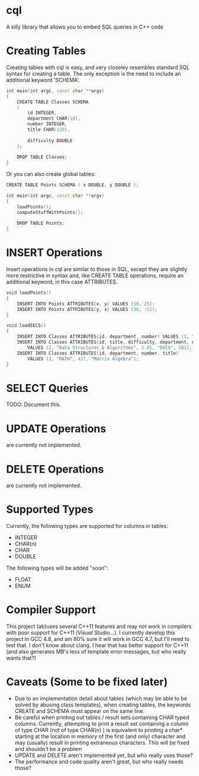 cql
===

A silly library that allows you to embed SQL queries in C++ code

Creating Tables
===============

Creating tables with cql is easy, and very closeley resembles standard SQL syntax for creating a table. The only exception is the need to include an additional keyword 'SCHEMA'.

```cpp
int main(int argc, const char **argv)
{
    CREATE TABLE Classes SCHEMA
    (
        id INTEGER,
        department CHAR(10),
        number INTEGER,
        title CHAR(120),
        
        difficulty DOUBLE
    );
    
    DROP TABLE Classes;
}
```

Or you can also create global tables:

```cpp
CREATE TABLE Points SCHEMA ( x DOUBLE, y DOUBLE );

int main(int argc, const char **argv)
{
    loadPoints();
    computeStuffWithPoints();
    
    DROP TABLE Points;
}
```

INSERT Operations
=================

Insert operations in cql are similar to those in SQL, except they are slightly more restrictive in syntax and, like CREATE TABLE operations, require an additional keyword, in this case ATTRIBUTES.

```cpp
void loadPoints()
{
    INSERT INTO Points ATTRIBUTES(x, y) VALUES (10, 25);
    INSERT INTO Points ATTRIBUTES(y, x) VALUES (30, -51);
}

void loadEECS()
{
    INSERT INTO Classes ATTRIBUTES(id, department, number) VALUES (1, "EECS", 370);
    INSERT INTO Classes ATTRIBUTES(id, title, difficulty, department, number)
        VALUES (2, "Data Structures & Algorithms", 2.81, "EECS", 281);
    INSERT INTO Classes ATTRIBUTES(id, department, number, title)
        VALUES (3, "MATH", 417, "Matrix Algebra");
}
```

SELECT Queries
==============

TODO: Document this.

UPDATE Operations
=================

are currently not implemented.

DELETE Operations
=================

are currently not implemented.

Supported Types
===============

Currently, the following types are supported for columns in tables:
- INTEGER
- CHAR(n)
- CHAR 
- DOUBLE

The following types will be added "soon":
- FLOAT
- ENUM

Compiler Support
================

This project (ab)uses several C++11 features and may not work in compilers with poor support for C++11 (*Visual Studio...*).
I currently develop this project in GCC 4.8, and am 80% sure it will work in GCC 4.7, but I'll need to test that.
I don't know about clang. I hear that has better support for C++11 (and also generates MB's less of template error messages, but who really wants that?)

Caveats (Some to be fixed later)
================================
- Due to an implementation detail about tables (which may be able to be solved by abusing class templates), when creating tables, the keywords CREATE and SCHEMA must appear on the same line.
- Be careful when printing out tables / result sets containing CHAR typed columns. Currently, attempting to print a result set containing a column of type CHAR (not of type CHAR(n) ) is equivalent to printing a char* starting at the location in memory of the first (and only) character and may (usually) result in printing extraneous characters. This will be fixed and shouldn't be a problem 
- UPDATE and DELETE aren't implemented yet, but who really uses those?
- The performance and code quality aren't great, but who really needs those?


